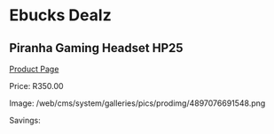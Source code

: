 
# Ebucks Dealz
## Piranha Gaming Headset HP25
[Product Page](https://www.ebucks.com/web/shop/productSelected.do?prodId=1232222765&catId=1193873409)

Price: R350.00

Image: /web/cms/system/galleries/pics/prodimg/4897076691548.png

Savings: 


	